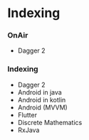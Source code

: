# Indexing

### OnAir
- Dagger 2

### Indexing
- Dagger 2
- Android in java
- Android in kotlin
- Android (MVVM)
- Flutter
- Discrete Mathematics
- RxJava
